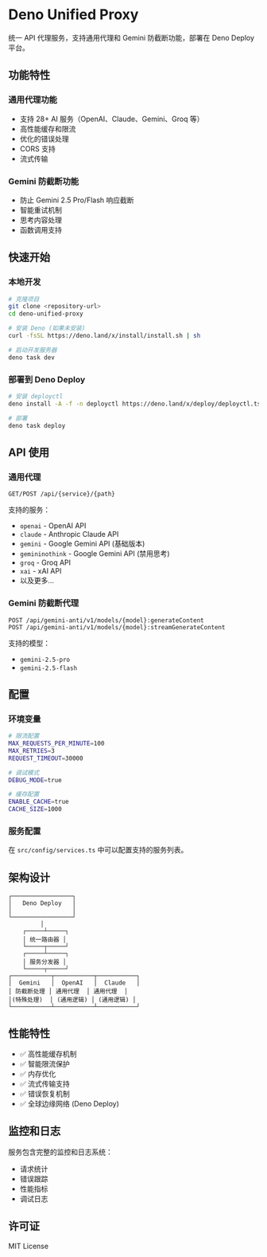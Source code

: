 # Deno Unified Proxy

统一 API 代理服务，支持通用代理和 Gemini 防截断功能，部署在 Deno Deploy 平台。

## 功能特性

### 通用代理功能
- 支持 28+ AI 服务（OpenAI、Claude、Gemini、Groq 等）
- 高性能缓存和限流
- 优化的错误处理
- CORS 支持
- 流式传输

### Gemini 防截断功能
- 防止 Gemini 2.5 Pro/Flash 响应截断
- 智能重试机制
- 思考内容处理
- 函数调用支持

## 快速开始

### 本地开发
```bash
# 克隆项目
git clone <repository-url>
cd deno-unified-proxy

# 安装 Deno (如果未安装)
curl -fsSL https://deno.land/x/install/install.sh | sh

# 启动开发服务器
deno task dev
```

### 部署到 Deno Deploy
```bash
# 安装 deployctl
deno install -A -f -n deployctl https://deno.land/x/deploy/deployctl.ts

# 部署
deno task deploy
```

## API 使用

### 通用代理
```
GET/POST /api/{service}/{path}
```

支持的服务：
- `openai` - OpenAI API
- `claude` - Anthropic Claude API
- `gemini` - Google Gemini API (基础版本)
- `gemininothink` - Google Gemini API (禁用思考)
- `groq` - Groq API
- `xai` - xAI API
- 以及更多...

### Gemini 防截断代理
```
POST /api/gemini-anti/v1/models/{model}:generateContent
POST /api/gemini-anti/v1/models/{model}:streamGenerateContent
```

支持的模型：
- `gemini-2.5-pro`
- `gemini-2.5-flash`

## 配置

### 环境变量
```bash
# 限流配置
MAX_REQUESTS_PER_MINUTE=100
MAX_RETRIES=3
REQUEST_TIMEOUT=30000

# 调试模式
DEBUG_MODE=true

# 缓存配置
ENABLE_CACHE=true
CACHE_SIZE=1000
```

### 服务配置
在 `src/config/services.ts` 中可以配置支持的服务列表。

## 架构设计

```
┌─────────────────┐
│   Deno Deploy   │
│                 │
└─────────────────┘
         │
    ┌─────┴─────┐
    │ 统一路由器 │
    └─────┬─────┘
    ┌─────┴─────┐
    │ 服务分发器 │
    └─────┬─────┘
┌───────────┬───────────┬───────────┐
│  Gemini   │  OpenAI   │  Claude   │
│ 防截断处理 │ 通用代理  │ 通用代理  │
│(特殊处理)  │ (通用逻辑) │ (通用逻辑) │
└───────────┴───────────┴───────────┘
```

## 性能特性

- ✅ 高性能缓存机制
- ✅ 智能限流保护
- ✅ 内存优化
- ✅ 流式传输支持
- ✅ 错误恢复机制
- ✅ 全球边缘网络 (Deno Deploy)

## 监控和日志

服务包含完整的监控和日志系统：
- 请求统计
- 错误跟踪
- 性能指标
- 调试日志

## 许可证

MIT License